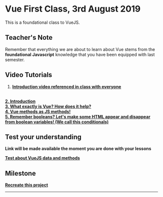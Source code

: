 # Vue First Class, 3rd August 2019
This is a foundational class to VueJS.

## Teacher's Note
Remember that everything we are about to learn about Vue stems from the **foundational
Javascript** knowledge that you have been equipped with last semester. 



## Video Tutorials
<strong><a target="_blank" href="https://www.youtube.com/watch?v=DsuTwV0jwaY&feature=youtu.be">
1. Introduction video referenced in class with everyone
</a></strong>
<br />
<strong>
<a target="_blank" href="https://www.youtube.com/watch?v=5LYrN_cAJoA&list=PL4cUxeGkcC9gQcYgjhBoeQH7wiAyZNrYa&index=1">2. Introduction </a><strong>
<br />
<strong>
<a target="_blank" href="https://www.youtube.com/watch?v=3ROjxrSa5pk&list=PL4cUxeGkcC9gQcYgjhBoeQH7wiAyZNrYa&index=2">3. What exactly is Vue? How does it help?</a><strong>
<br />
<strong>
<a target="_blank" href="https://www.youtube.com/watch?v=2MAoq2-2nnE&list=PL4cUxeGkcC9gQcYgjhBoeQH7wiAyZNrYa&index=4">
4. Vue methods as JS methods!
</a><strong>
<br />
<strong>
<a target="_blank" href="https://www.youtube.com/watch?v=0EJqZLcwVLY&list=PL4cUxeGkcC9gQcYgjhBoeQH7wiAyZNrYa&index=12">
5. Remember booleans? Let's make some HTML appear and disappear from boolean variables! (We call this conditionals)
</a><strong>


## Test your understanding
**Link will be made available the moment you are done with your lessons**

<strong><a href="">
Test about VueJS data and methods
</a></strong>

## Milestone
<strong><a href="/modules/vue/first-class/milestone/">
Recreate this project
</a></strong>

<hr />